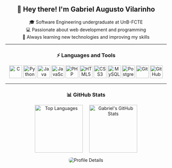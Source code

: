 <h2 align="center">👋 Hey there! I'm Gabriel Augusto Vilarinho</h2>

<p align="center">
  🎓 Software Engineering undergraduate at UnB-FCTE <br/>
  💻 Passionate about web development and programming <br/>
  🚀 Always learning new technologies and improving my skills
</p>

---

<h3 align="center">⚡ Languages and Tools</h3>

<p align="center">
  <img src="https://img.icons8.com/color/48/000000/c-programming.png" alt="C" width="40" height="40"/>
  <img src="https://img.icons8.com/color/48/000000/python.png" alt="Python" width="40" height="40"/>
  <img src="https://user-images.githubusercontent.com/25181517/117201156-9a724800-adec-11eb-9a9d-3cd0f67da4bc.png" alt="Java" width="40" height="40"/>
  <img src="https://img.icons8.com/color/48/000000/javascript.png" alt="JavaScript" width="40" height="40"/>
  <img src="https://img.icons8.com/officel/48/000000/php-logo.png" alt="PHP" width="40" height="40"/>
  <img src="https://img.icons8.com/color/48/000000/html-5.png" alt="HTML5" width="40" height="40"/>
  <img src="https://img.icons8.com/color/48/000000/css3.png" alt="CSS3" width="40" height="40"/>
  <img src="https://img.icons8.com/color/48/000000/mysql-logo.png" alt="MySQL" width="40" height="40"/>
  <img src="https://img.icons8.com/color/48/000000/postgreesql.png" alt="PostgreSQL" width="40" height="40"/>
  <img src="https://img.icons8.com/color/48/000000/git.png" alt="Git" width="40" height="40"/>
  <img src="https://img.icons8.com/ios-glyphs/48/ffffff/github.png" alt="GitHub" width="40" height="40"/>
</p>

---

<h3 align="center">📊 GitHub Stats</h3>

<div align="center" style="display: flex; justify-content: center; gap: 20px; flex-wrap: wrap;">
  <img src="https://github-readme-stats.vercel.app/api/top-langs/?username=gabrielaugusto23&theme=algolia&layout=compact" alt="Top Languages" height="150"/>
  <img src="https://github-readme-stats.vercel.app/api?username=gabrielaugusto23&theme=algolia&show_icons=true&count_private=true&hide=issues" alt="Gabriel's GitHub Stats" height="150"/>
</div>

<p align="center">
  <img src="https://github-profile-summary-cards.vercel.app/api/cards/profile-details?username=gabrielaugusto23&theme=algolia" alt="Profile Details" style="border: 1px solid white; border-radius: 8px;" />
</p>
